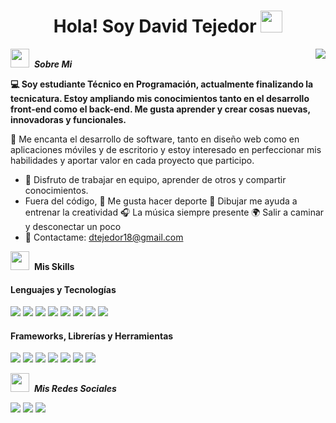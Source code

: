 <h1 align="center">Hola! Soy David Tejedor <img src="https://media.giphy.com/media/hvRJCLFzcasrR4ia7z/giphy.gif" width="35"></h1>
<div class="row">
<div class="col-12 col-md-6">
<img align="right" class="img-fluid" src="https://images-wixmp-ed30a86b8c4ca887773594c2.wixmp.com/f/a80c8979-22d6-49c7-bca4-97613a4a9237/d5oq0io-dfbb9ca7-26c1-4479-9ec4-c5f8a282d3a9.gif?token=eyJ0eXAiOiJKV1QiLCJhbGciOiJIUzI1NiJ9.eyJzdWIiOiJ1cm46YXBwOjdlMGQxODg5ODIyNjQzNzNhNWYwZDQxNWVhMGQyNmUwIiwiaXNzIjoidXJuOmFwcDo3ZTBkMTg4OTgyMjY0MzczYTVmMGQ0MTVlYTBkMjZlMCIsIm9iaiI6W1t7InBhdGgiOiJcL2ZcL2E4MGM4OTc5LTIyZDYtNDljNy1iY2E0LTk3NjEzYTRhOTIzN1wvZDVvcTBpby1kZmJiOWNhNy0yNmMxLTQ0NzktOWVjNC1jNWY4YTI4MmQzYTkuZ2lmIn1dXSwiYXVkIjpbInVybjpzZXJ2aWNlOmZpbGUuZG93bmxvYWQiXX0.Sg8sLZmDi_-ACyOI7391L3fdxYDbKZVy01K57vxYMqk" style="max-width: 100%; height: auto;" />
</div>
  
<img src="https://media.tenor.com/xX4PpM086w4AAAAi/star.gif" width="30px">&nbsp; ***Sobre Mi***


  <div class="col-12 col-md-6">
    <p><b>💻 Soy estudiante Técnico en Programación, actualmente finalizando la tecnicatura. Estoy ampliando mis conocimientos tanto en el desarrollo front-end como el back-end. Me gusta aprender y crear cosas nuevas, innovadoras y funcionales.</b></p>
    <p>🚀 Me encanta el desarrollo de software, tanto en diseño web como en aplicaciones móviles y de escritorio y estoy interesado en perfeccionar mis habilidades y aportar valor en cada proyecto que participo.</p>
    <ul>
      <li>🤝 Disfruto de trabajar en equipo, aprender de otros y compartir conocimientos.</li>
      <li>Fuera del código, 💪 Me gusta hacer deporte 🎨 Dibujar me ayuda a entrenar la creatividad 🎧 La música siempre presente 🌍 Salir a caminar y desconectar un poco</li>
      <li>📩 Contactame: <a href="dtejedor18@gmail.com">dtejedor18@gmail.com</a></li>
    </ul>
  </div>
  <div class="col-12 col-md-6">
    <img class="img-fluid" src="https://media.tenor.com/xX4PpM086w4AAAAi/star.gif" width="30px">&nbsp; 
    <b>Mis Skills</b>
    <h4>Lenguajes y Tecnologías</h4>
    <span>
      <img src="https://img.shields.io/badge/c++-%2300599C.svg?style=for-the-badge&logo=c%2B%2B&logoColor=white"> 
      <img src="https://img.shields.io/badge/c%23-%23239120.svg?style=for-the-badge&logo=csharp&logoColor=white"> 
      <img src="https://img.shields.io/badge/mysql-4479A1.svg?style=for-the-badge&logo=mysql&logoColor=white"> 
      <img src="https://img.shields.io/badge/php-%23777BB4.svg?style=for-the-badge&logo=php&logoColor=white"> 
      <img src="https://img.shields.io/badge/html5-%23E34F26.svg?style=for-the-badge&logo=html5&logoColor=white"> 
      <img src="https://img.shields.io/badge/css3-%231572B6.svg?style=for-the-badge&logo=css3&logoColor=white"> 
      <img src="https://img.shields.io/badge/typescript-%23007ACC.svg?style=for-the-badge&logo=typescript&logoColor=white"> 
      <img src="https://img.shields.io/badge/javascript-%23323330.svg?style=for-the-badge&logo=javascript&logoColor=%23F7DF1E">
    </span>
    <h4>Frameworks, Librerías y Herramientas</h4>
    <span>
      <img src="https://img.shields.io/badge/react-%2320232a.svg?style=for-the-badge&logo=react&logoColor=%2361DAFB"> 
      <img src="https://img.shields.io/badge/react_native-%2320232a.svg?style=for-the-badge&logo=react&logoColor=%2361DAFB"> 
      <img src="https://img.shields.io/badge/expo-1C1E24?style=for-the-badge&logo=expo&logoColor=#D04A37"> 
      <img src="https://img.shields.io/badge/node.js-6DA55F?style=for-the-badge&logo=node.js&logoColor=white"> 
      <img src="https://img.shields.io/badge/vite-%23646CFF.svg?style=for-the-badge&logo=vite&logoColor=white"> 
      <img src="https://img.shields.io/badge/tailwindcss-%2338B2AC.svg?style=for-the-badge&logo=tailwind-css&logoColor=white"> 
      <img src="https://img.shields.io/badge/bootstrap-%238511FA.svg?style=for-the-badge&logo=bootstrap&logoColor=white"> 
    </span>
  </div>
</div>

<img src="https://media.tenor.com/xX4PpM086w4AAAAi/star.gif" width="30px">&nbsp; ***Mis Redes Sociales***

<a href="https://www.instagram.com/davicci.arg/"><img src="https://img.shields.io/badge/Instagram-%23E4405F.svg?style=for-the-badge&logo=Instagram&logoColor=white"></a>
<a href="https://discord.com/users/daviddtkd"><img src="https://img.shields.io/badge/Discord-%235865F2.svg?style=for-the-badge&logo=discord&logoColor=white"></a>
<a href="https://x.com/DaviddTkd"><img src="https://img.shields.io/badge/X-%23000000.svg?style=for-the-badge&logo=X&logoColor=white"></a>
